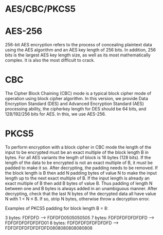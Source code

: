 # AES/CBC/PKCS5

# AES-256
256-bit AES encryption refers to the process of concealing plaintext data using the AES algorithm and an AES key length of 256 bits. In addition, 256 bits is the largest AES key length size, as well as its most mathematically complex. It is also the most difficult to crack.

# CBC
The Cipher Block Chaining (CBC) mode is a typical block cipher mode of operation using block cipher algorithm. In this version, we provide Data Encryption Standard (DES) and Advanced Encryption Standard (AES) processing ability, the cipherkey length for DES should be 64 bits, and 128/192/256 bits for AES.
In this, we use AES-256.

# PKCS5
To perform encryption with a block cipher in CBC mode the length of the input to be encrypted must be an exact multiple of the block length B in bytes. For  all AES variants the length of block is 16 bytes (128 bits). If the length of the data to be encrypted is not an exact multiple of B, it must be padded to make it so. After decrypting, the padding needs to be removed.
If the block length is B then add N padding bytes of value N to make the input length up to the next exact multiple of B. If the input length is already an exact multiple of B then add B bytes of value B. Thus padding of length N between one and B bytes is always added in an unambiguous manner. After decrypting, check that the last N bytes of the decrypted data all have value N with 1 < N ≤ B. If so, strip N bytes, otherwise throw a decryption error.

Examples of PKCS5 padding for block length B = 8:

3 bytes: FDFDFD           --> FDFDFD0505050505
7 bytes: FDFDFDFDFDFDFD   --> FDFDFDFDFDFDFD01
8 bytes: FDFDFDFDFDFDFDFD --> FDFDFDFDFDFDFDFD0808080808080808

